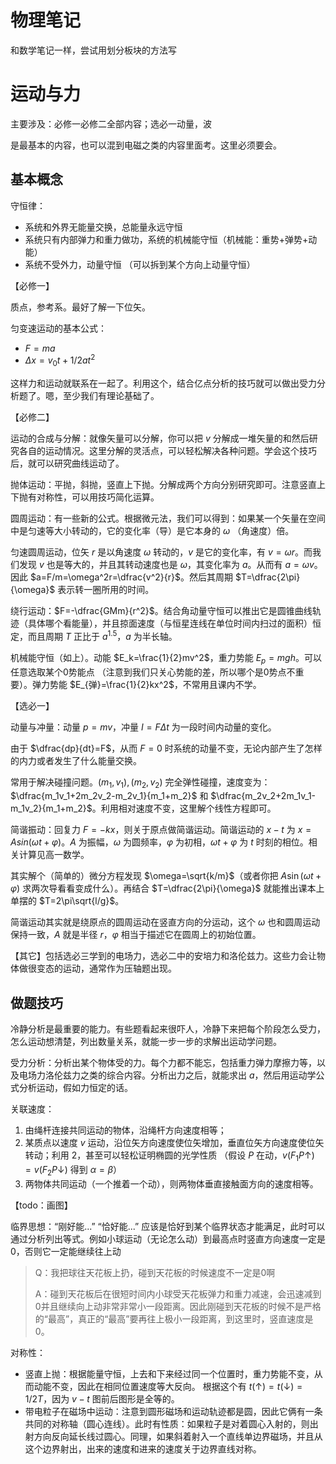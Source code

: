 # 物理笔记

和数学笔记一样，尝试用划分板块的方法写

# 运动与力

主要涉及：必修一必修二全部内容；选必一动量，波

是最基本的内容，也可以混到电磁之类的内容里面考。这里必须要会。

## 基本概念

守恒律：

- 系统和外界无能量交换，总能量永远守恒
- 系统只有内部弹力和重力做功，系统的机械能守恒（机械能：重势+弹势+动能）
- 系统不受外力，动量守恒 （可以拆到某个方向上动量守恒）

【必修一】

质点，参考系。最好了解一下位矢。

匀变速运动的基本公式：

- $F=ma$
- $\Delta x=v_0t+1/2at^2$

这样力和运动就联系在一起了。利用这个，结合亿点分析的技巧就可以做出受力分析题了。嗯，至少我们有理论基础了。

【必修二】

运动的合成与分解：就像矢量可以分解，你可以把 $v$ 分解成一堆矢量的和然后研究各自的运动情况。这里分解的灵活点，可以轻松解决各种问题。学会这个技巧后，就可以研究曲线运动了。

抛体运动：平抛，斜抛，竖直上下抛。分解成两个方向分别研究即可。注意竖直上下抛有对称性，可以用技巧简化运算。

圆周运动：有一些新的公式。根据微元法，我们可以得到：如果某一个矢量在空间中是匀速等大小转动的，它的变化率（导）是它本身的 $\omega$ （角速度）倍。

匀速圆周运动，位矢 $r$ 是以角速度 $\omega$ 转动的，$v$ 是它的变化率，有 $v=\omega r$。而我们发现 $v$ 也是等大的，并且其转动速度也是 $\omega$，其变化率为 $a$。从而有 $a=\omega v$。因此 $a=F/m=\omega^2r=\dfrac{v^2}{r}$。然后其周期 $T=\dfrac{2\pi}{\omega}$ 表示转一圈所用的时间。

绕行运动：$F=-\dfrac{GMm}{r^2}$。结合角动量守恒可以推出它是圆锥曲线轨迹（具体哪个看能量），并且掠面速度（与恒星连线在单位时间内扫过的面积）恒定，而且周期 $T$ 正比于 $a^{1.5}$，$a$ 为半长轴。

机械能守恒（如上）。动能 $E_k=\frac{1}{2}mv^2$，重力势能 $E_p=mgh$。可以任意选取某个0势能点 （注意到我们只关心势能的差，所以哪个是0势点不重要）。弹力势能 $E_{弹}=\frac{1}{2}kx^2$，不常用且课内不学。

【选必一】

动量与冲量：动量 $p=mv$，冲量 $I=F\Delta t$ 为一段时间内动量的变化。

由于 $\dfrac{dp}{dt}=F$，从而 $F=0$ 时系统的动量不变，无论内部产生了怎样的内力或者发生了什么能量交换。

常用于解决碰撞问题。$(m_1,v_1),(m_2,v_2)$ 完全弹性碰撞，速度变为：$\dfrac{m_1v_1+2m_2v_2-m_2v_1}{m_1+m_2}$ 和 $\dfrac{m_2v_2+2m_1v_1-m_1v_2}{m_1+m_2}$。利用相对速度不变，这里解个线性方程即可。

简谐振动：回复力 $F=-kx$，则关于原点做简谐运动。简谐运动的 $x-t$ 为 $x=Asin(\omega t+\varphi)$。$A$ 为振幅，$\omega$ 为圆频率，$\varphi$ 为初相，$\omega t+\varphi$ 为 $t$ 时刻的相位。相关计算见高一数学。

其实解个（简单的）微分方程发现 $\omega=\sqrt{k/m}$（或者你把 $A\sin(\omega t+\varphi)$ 求两次导看看变成什么）。再结合 $T=\dfrac{2\pi}{\omega}$ 就能推出课本上单摆的 $T=2\pi\sqrt{l/g}$。

简谐运动其实就是绕原点的圆周运动在竖直方向的分运动，这个 $\omega$ 也和圆周运动保持一致，$A$ 就是半径 $r$，$\varphi$ 相当于描述它在圆周上的初始位置。

【其它】包括选必三学到的电场力，选必二中的安培力和洛伦兹力。这些力会让物体做很变态的运动，通常作为压轴题出现。

## 做题技巧

冷静分析是最重要的能力。有些题看起来很吓人，冷静下来把每个阶段怎么受力，怎么运动想清楚，列出数量关系，就能一步一步的求解出运动学问题。

受力分析：分析出某个物体受的力。每个力都不能忘，包括重力弹力摩擦力等，以及电场力洛伦兹力之类的综合内容。分析出力之后，就能求出 $a$，然后用运动学公式分析运动，假如力恒定的话。

关联速度：

1. 由绳杆连接共同运动的物体，沿绳杆方向速度相等；
2. 某质点以速度 $v$ 运动，沿位矢方向速度使位矢增加，垂直位矢方向速度使位矢转动；利用 2，甚至可以轻松证明椭圆的光学性质 （假设 $P$ 在动，$v(F_1P\uparrow)=v(F_2P\downarrow)$ 得到 $\alpha=\beta$）
3. 两物体共同运动（一个推着一个动），则两物体垂直接触面方向的速度相等。

【todo：画图】

临界思想：“刚好能...” “恰好能...” 应该是恰好到某个临界状态才能满足，此时可以通过分析列出等式。例如小球运动（无论怎么动）到最高点时竖直方向速度一定是 $0$，否则它一定能继续往上动

> Q：我把球往天花板上扔，碰到天花板的时候速度不一定是0啊 
>
> A：碰到天花板后在很短时间内小球受天花板弹力和重力减速，会迅速减到0并且继续向上动非常非常小一段距离。因此刚碰到天花板的时候不是严格的“最高”，真正的“最高”要再往上极小一段距离，到这里时，竖直速度是0。
>

对称性：

- 竖直上抛：根据能量守恒，上去和下来经过同一个位置时，重力势能不变，从而动能不变，因此在相同位置速度等大反向。 根据这个有 $t(\uparrow)=t(\downarrow)=1/2T$，因为 $v-t$ 图前后图形是全等的。
- 带电粒子在磁场中运动：注意到圆形磁场和运动轨迹都是圆，因此它俩有一条共同的对称轴（圆心连线）。此时有性质：如果粒子是对着圆心入射的，则出射方向反向延长线过圆心。同理，如果斜着射入一个直线单边界磁场，并且从这个边界射出，出来的速度和进来的速度关于边界直线对称。
